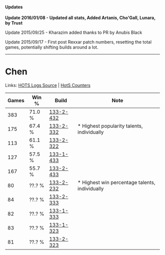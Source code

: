 #### Updates
**Update 2016/01/08 - Updated all stats, Added Artanis, Cho'Gall, Lunara, by Trust**

Update 2015/09/25 - Kharazim added thanks to PR by Anubis Black

Update 2015/09/17 - First post Rexxar patch numbers, resetting the total games, potentially shifting builds around a lot.

***

# Chen

Links: [HOTS Logs Source](https://www.hotslogs.com/Sitewide/HeroDetails?Hero=Chen) | [HotS Counters](http://hotscounters.com/#/hero/Chen)

Games  | Win %  | Build     | Note
-----  | -----  | -----     | ----
383    | 71.0 % | [133-2-432](http://www.heroesfire.com/hots/talent-calculator/chen#hEjG) | 
175    | 67.4 % | [133-2-332](http://www.heroesfire.com/hots/talent-calculator/chen#hEhi) | * Highest popularity talents, individually
113    | 61.1 % | [133-2-322](http://www.heroesfire.com/hots/talent-calculator/chen#hEhY) | 
127    | 57.5 % | [133-1-433](http://www.heroesfire.com/hots/talent-calculator/chen#hETf) | 
167    | 55.7 % | [133-2-433](http://www.heroesfire.com/hots/talent-calculator/chen#hEjH) | 
80     | ??.? % | [133-2-232](http://www.heroesfire.com/hots/talent-calculator/chen#hEg8) | * Highest win percentage talents, individually
84     | ??.? % | [133-2-333](http://www.heroesfire.com/hots/talent-calculator/chen#hEhj) | 
82     | ??.? % | [133-1-333](http://www.heroesfire.com/hots/talent-calculator/chen#hES5) | 
83     | ??.? % | [133-1-323](http://www.heroesfire.com/hots/talent-calculator/chen#hERx) | 
81     | ??.? % | [133-2-323](http://www.heroesfire.com/hots/talent-calculator/chen#hEhZ) | 
